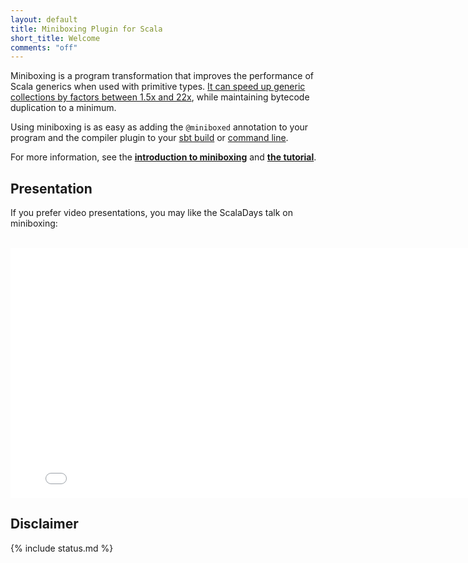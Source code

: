 ```yaml
---
layout: default
title: Miniboxing Plugin for Scala
short_title: Welcome
comments: "off"
---
```


Miniboxing is a program transformation that improves the performance of Scala generics when used with primitive types. [It can speed up generic collections by factors between 1.5x and 22x](/benchmarks.html), while maintaining bytecode duplication to a minimum.

Using miniboxing is as easy as adding the `@miniboxed` annotation to your program and the compiler plugin to your [sbt build](/using_sbt.html) or [command line](/using_out.html).

For more information, see the **[introduction to miniboxing](/intro.html)** and **[the tutorial](/tutorial.html)**.

## Presentation

If you prefer video presentations, you may like the ScalaDays talk on miniboxing: <br/><br/>

<center>
<iframe type="text/html" width="800px" height="400px" mozallowfullscreen="true" allowfullscreen="true" webkitallowfullscreen="true" src="//www.parleys.com/share.html#play/53a7d2d0e4b0543940d9e567" frameborder="0">&lt;br /&gt;</iframe>
</center>

## Disclaimer

{% include status.md %}
